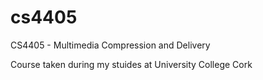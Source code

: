 # cs4405
CS4405 - Multimedia Compression and Delivery

Course taken during my stuides at University College Cork
